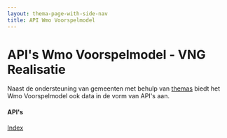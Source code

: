 ```yaml
---
layout: thema-page-with-side-nav
title: API Wmo Voorspelmodel
---
```

# API's Wmo Voorspelmodel - VNG Realisatie

Naast de ondersteuning van gemeenten met behulp van [themas](../themas) biedt het Wmo Voorspelmodel ook data in de vorm van API's aan. 

#### API's
[Index](./API/index)
